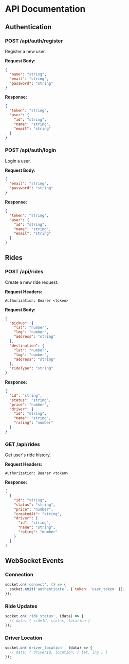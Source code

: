# API Documentation

## Authentication

### POST /api/auth/register
Register a new user.

**Request Body:**
```json
{
  "name": "string",
  "email": "string",
  "password": "string"
}
```

**Response:**
```json
{
  "token": "string",
  "user": {
    "id": "string",
    "name": "string",
    "email": "string"
  }
}
```

### POST /api/auth/login
Login a user.

**Request Body:**
```json
{
  "email": "string",
  "password": "string"
}
```

**Response:**
```json
{
  "token": "string",
  "user": {
    "id": "string",
    "name": "string",
    "email": "string"
  }
}
```

## Rides

### POST /api/rides
Create a new ride request.

**Request Headers:**
```
Authorization: Bearer <token>
```

**Request Body:**
```json
{
  "pickup": {
    "lat": "number",
    "lng": "number",
    "address": "string"
  },
  "destination": {
    "lat": "number",
    "lng": "number",
    "address": "string"
  },
  "rideType": "string"
}
```

**Response:**
```json
{
  "id": "string",
  "status": "string",
  "price": "number",
  "driver": {
    "id": "string",
    "name": "string",
    "rating": "number"
  }
}
```

### GET /api/rides
Get user's ride history.

**Request Headers:**
```
Authorization: Bearer <token>
```

**Response:**
```json
[
  {
    "id": "string",
    "status": "string",
    "price": "number",
    "createdAt": "string",
    "driver": {
      "id": "string",
      "name": "string",
      "rating": "number"
    }
  }
]
```

## WebSocket Events

### Connection
```javascript
socket.on('connect', () => {
  socket.emit('authenticate', { token: 'user_token' });
});
```

### Ride Updates
```javascript
socket.on('ride_status', (data) => {
  // data: { rideId, status, location }
});
```

### Driver Location
```javascript
socket.on('driver_location', (data) => {
  // data: { driverId, location: { lat, lng } }
});
```
